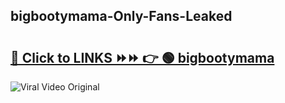 
 ## bigbootymama-Only-Fans-Leaked

# <h2><a href="https://clipsfans.com/bigbootymama&ref=git">🔗 Click to LINKS ⏩⏩ 👉 🟢 bigbootymama </a></h2>

<a href="https://clipsfans.com/bigbootymama&ref=git" rel="nofollow" data-target="animated-image.originalLink"><img src="https://i.ibb.co.com/xMMVF88/686577567.gif" alt="Viral Video Original" style="max-width: 100%; display: inline-block;" data-target="animated-image.originalImage"></a>
